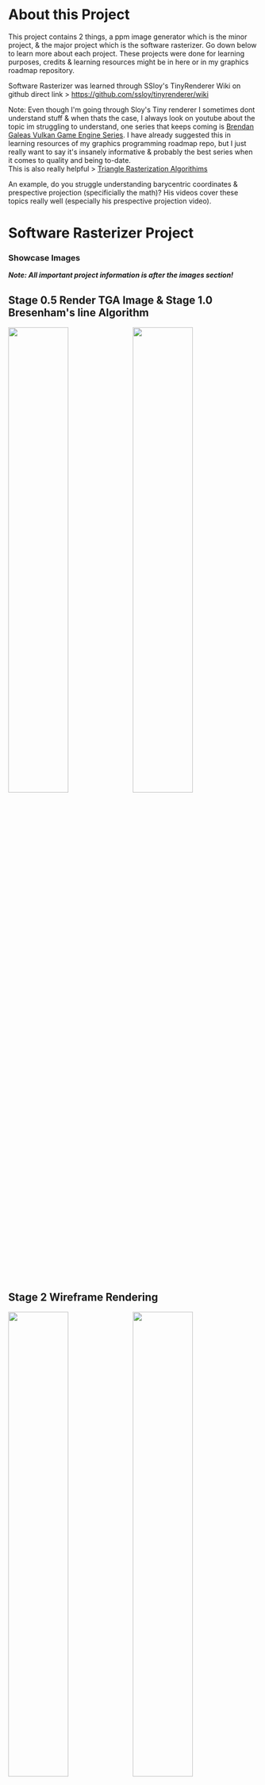 # About this Project
This project contains 2 things, a ppm image generator which is the minor project, & the major project which is the software rasterizer. Go down below to learn more about each project. These projects were done for learning purposes, credits & learning resources might be in here or in my graphics roadmap repository.  

Software Rasterizer was learned through SSloy's TinyRenderer Wiki on github direct link > https://github.com/ssloy/tinyrenderer/wiki  



Note: Even though I'm going through Sloy's Tiny renderer I sometimes dont understand stuff & when thats the case, I always look on youtube about the topic im struggling to understand, one series that keeps coming is [Brendan Galeas Vulkan Game Engine Series](https://www.youtube.com/playlist?list=PL8327DO66nu9qYVKLDmdLW_84-yE4auCR). I have already suggested this in learning resources of my graphics programming roadmap repo, but I just really want to say it's insanely informative & probably the best series when it comes to quality and being to-date.  
This is also really helpful > [Triangle Rasterization Algorithims](http://www.sunshine2k.de/coding/java/TriangleRasterization/TriangleRasterization.html)

An example, do you struggle understanding barycentric coordinates & prespective projection (specificially the math)? His videos cover these topics really well (especially 
 his prespective projection video).

# Software Rasterizer Project

### Showcase Images
***Note: All important project information is after the images section!***

## Stage 0.5 Render TGA Image & Stage 1.0 Bresenham's line Algorithm
<img src="https://github.com/j-2k/ImagePPM/assets/52252068/1421eaaa-2436-4a7a-be05-c65eae1ce64e" width="49%">
<img src="https://github.com/j-2k/ImagePPM/assets/52252068/945a6815-6874-4052-a663-5d4f9e0ebaea"width="49%">

## Stage 2 Wireframe Rendering
<img width="49%" src="https://github.com/j-2k/ImagePPM/assets/52252068/51ddfa12-b44a-4e64-b8d1-03f0e73fbe6b">
<img width="49%" src="https://github.com/j-2k/ImagePPM/assets/52252068/24be2bd9-eec7-4f21-b87e-4963a82f53b8">
<p align="center"><img align="center" height="500px" width="" src="https://github.com/j-2k/ImagePPM/assets/52252068/f08e0dfe-5763-414a-b97f-b1c1d26c95ce">  </p>

## Stage 3 Triangle Rasterization
First 3 Using Line Sweep, Last using Barycentric Coordinates & Bounding Box Check  
<img width="24.4%" src="https://github.com/j-2k/ImagePPM/assets/52252068/07dca414-5cf1-4188-8f51-66a5d3bb704f">
<img width="24.4%" src="https://github.com/j-2k/ImagePPM/assets/52252068/4c779704-74c2-4438-8baf-d311d57ca3a5">
<img width="24.4%" src="https://github.com/j-2k/ImagePPM/assets/52252068/4fc9e524-d643-4aea-8a05-f5da14bd91ca">
<img width="24.4%" src="https://github.com/j-2k/ImagePPM/assets/52252068/03583538-e93c-4d72-9812-2acdb32c0c23">

## Stage 4 Model Triangle Rasterization & Lighting
<img width="32%" src="https://github.com/j-2k/SoftwareRendererTGA/assets/52252068/810b5c92-a448-46ed-bcd7-170e41b641c7">
<img width="32%" src="https://github.com/j-2k/SoftwareRendererTGA/assets/52252068/f0df9aec-52dc-4164-b450-d7b72cf965d3">
<img width="32%" src="https://github.com/j-2k/SoftwareRendererTGA/assets/52252068/152a159f-d65c-4a94-9ff9-fc004bb49c41">

## Stage 5 Depth Buffer Fix
<img width="24.4%" src="https://github.com/j-2k/SoftwareRendererTGA/assets/52252068/53b4446b-1a83-4ee6-989f-868b23356fb3">
<img width="24.4%" src="https://github.com/j-2k/SoftwareRendererTGA/assets/52252068/f77f2731-7d73-4b10-8f04-0f3dc8c71487">
<img width="24.4%" src="https://github.com/j-2k/SoftwareRendererTGA/assets/52252068/0e20b39f-e6f2-493b-969e-e9f9712c9e6b">
<img width="24.4%" src="https://github.com/j-2k/SoftwareRendererTGA/assets/52252068/fc0d7f7a-2136-4c3d-8bee-13cb4bdddfcc">

## Stage 6 Depth Buffer & Prespective Projection
<img width="24.4%" src="https://github.com/j-2k/SoftwareRendererTGA/assets/52252068/a24567df-f267-44a0-b595-3c6e66fcc638">
<img width="24.4%" src="https://github.com/j-2k/SoftwareRendererTGA/assets/52252068/099d4919-e4f6-446a-8ba0-cfb5fb723931">
<img width="24.4%" src="https://github.com/j-2k/SoftwareRendererTGA/assets/52252068/fb62ace2-cba6-4fde-8bf9-9806c5017259">
<img width="24.4%" src="https://github.com/j-2k/SoftwareRendererTGA/assets/52252068/591974c9-a774-44a8-839d-90fdddd547a5">

## Stage 7 Shader Pipeline / Frag & Vert Manipulation
<img width="24.4%" src="https://github.com/j-2k/SoftwareRendererTGA/assets/52252068/b2f40fbe-862a-4581-b793-c5d4154215c4">
<img width="24.4%" src="https://github.com/j-2k/SoftwareRendererTGA/assets/52252068/fae496d4-4bbd-4aa1-8ee5-14ab82f716a4">
<img width="24.4%" src="https://github.com/j-2k/SoftwareRendererTGA/assets/52252068/eb210168-1e8b-4035-95dd-f1e1074c6664">
<img width="24.4%" src="https://github.com/j-2k/SoftwareRendererTGA/assets/52252068/7b9aee9f-086a-4207-8acd-e4742be0e9df">

## Stage 8 Shadow Mapping & Ambient Occulusion
If no images are present assume I stopped here & most likely will just jump into a gfx specialization because AO is mainly a pfx but shadow mapping is kinda important.

## Rasterizer Project Personal Notes
#### All topics covered are below with bold stages being extremely important to understand
(this is mainly done for myself to remember the important stages for rendering):  
1. Hello World Image - Generate a TGA Image
2. UV Image - Color the TGA Image
3. ***Bresenham's Line Algorithim - Line Generation Stage***
4. Wireframe Rendering - Connect the lines with the verticies on a obj file
5. Old Line Sweep Algorithim - Triangle Rasterization Stage (Slow)
6. ***Barycentric Coordinates - Triangle Rasterization Stage***
7. ***Z Buffer Algorithim***/***Scan Line Rendering***, Painters Algorithim - Depth Buffer Stage
8. Orthographic to ***Prespective Projection*** - Static Prespective Camera Stage
9. ***Homogenous Coordinates & MVP (MODEL, VIEW, PROJECTION)*** - Moving Prespective Camera Stage
10. ***OpenGL Shader Pipeline***


# CPP2PPM Project
Testing how to get a ppm image from cpp, work flow is awful on windows with cmake but whatever.  
I used VS22, and chose a cmake as a base project. Will try to do proper build instructions later, I will try building to both mac & windows.

I'm not sure what workflow I should use but cmake makes me want to use VSC and not VS, but ill just write some stuff for how to make this garbage work, since this took me an hour to figure out.  
to get a image from cpp code in ppm format,  

*this build instructions writing from me is garbage, im going to later copy what other good people write for build instructions, im just writing this for myself*

## Prerequisites
- CMake (version 3.12 or higher)
- A C++ compiler that supports C++20
## Building
### 1. clone the project
```zsh
git clone https://github.com/j-2k/ImagePPM.git
```
### 2. go to the "out" directory
```zsh
#ex > assuming ur in imagePPM master folder, 
cd cpp2ppm_CMake/out/
```
### 3. make an empty build folder in out 
```zsh
#build is already taken & not empty, so build ur
#own proj files with in a different build folder/name
mkdir build2
cd build2
```
### 4. generate the build files
```zsh
#cmake .. goes into the parent directory to find CMAKELISTS.text file
#to generate build files
cmake ..
```
### 5. build the project
```zsh
#do make or cmake --build .
make
#or
cmake --build .
```
### 6. Run the project & output stream to ppm
```zsh
#find the path to the exe (file path/to/directory/with/exe)/jumagfx_cmake.exe > image.ppm
#incase you didnt put the exe in some other place this should just work
./jumagfx_cmake.exe > image.ppm
# the "." will search the current dir & run the exe file remove .exe if on terminal
./jumagfx_cmake > image.ppm
```

## Debug Mode Guide
Getting debug to work on vsc was a slight pain, so im going to document it real quick so I dont ever have to remember how to do it again on vsc.

I will talk about the Cmake Debugger because idk how to use other ones they personally gave me too many issues.  
Firstly, The Cmake Debugger WILL NOT USE THE LAUNCH.json CONFIGURATIONS! It will use settings.json NOT the .vs settings.json but rather the cmakes settings.json file. You can find this file through the cmake extension tools for vscode. See below:  

First navigate to the CMake Tools Extension for VScode then > Set the important garbage up such as:  
1. Build Directory & Args commands if you have any  
2. Cmake Path (command to find cmake path = "whereis cmake")  
3. Go to > Cmake Options Advanced then under it turn on the status bar visibility to visibile!  
![Screenshot 2024-01-10 at 9 42 19 AM](https://github.com/j-2k/ImagePPM/assets/52252068/fe5eb0f1-fd81-4e89-b5c5-f31a1f2f0ce0)
After enabling the status bar to visible you should see the below options, but before continuing, first open the settings.json shown above.
![Screenshot 2024-01-10 at 9 28 17 AM](https://github.com/j-2k/ImagePPM/assets/52252068/92193a2f-eaf2-425b-bc21-874dfcabfe9c)
In the settings.json paste the below to use lldb debug config for mac, other mi modes for other operating systems.
```json
    "cmake.debugConfig": {
        "MIMode": "lldb"
    },
```
Now set the cmake status bar to the correct options like debug & set the build target and etc then run by pressing the bug option on the status bar & it should work!  

![Screenshot 2024-01-10 at 9 52 53 AM](https://github.com/j-2k/ImagePPM/assets/52252068/e3297368-c3a3-4f92-ba38-f69d8542019f)

Its a little weird in the sense sometimes it just skips my breakpoints?? maybe its because i forgot to build but idk it acts weird sometimes.  
But make sure the status bar says debug mode, then build the files set the exe and target then press the bug icon & should run debug mode.  
Thats all!

<details>
  <summary> Old personal build notes</summary>
building is the mostly? the same in all os but im just writing some stuff I learned/did along the way  
maybe just the compiler setting is different between os (msvc) & the build systems(make ninja nmake visualstudio etc)? but idk much about that.
  
## Windows
Build the project with redirecting the standard output stream to a image file (ppm in this case & using CMake, ps I have no idea how to use CMake, so I'm guna learn that before I continue)  
### 1. cmake --build build
build the new changes   
### 2. your/directory/of/executable.exe > image.ppm   
convert output stream to image file ppm, I used cmd, powershell, cmder all cool     
### 3. go to file of executable, image.ppm should be there, open ppm on imagemagic or photoeditor photoshop, gimp etc etc. no native support to open ppm images on windows, however MAC actually lets you open & see PPM images.
## MacOS
Building proj on mac
### 1. enter a empty build folder and run "cmake (PATH TO CMAKELISTS.txt)/." to generate build files
example > in out/build/mac folder is empty, when inside that dir in terminal do "cmake ../../../."
### 2. do "make" or "cmake --build ." to build the project
exmaple > inside mac should be build folders do make or cmake --build . to build project & gen a exe file
### 3. locate jumagfx_cmake.exe and run the command "path/to/jumagfx_cmake.exe > image.ppm" to generate a ppm image in the current directory.
example > "cpp2ppm_CMake/out/build/mac/JumaGFX_CMake/JumaGFX_CMake > image.ppm"
</details>



# C++ notes about file structures with cpp and h files
#### I didnt touch cpp and needed a refresher on translation units & headers so I wrote this here for myself
basic c++ notes about translation units (.cpp) & header files (.h/.hpp),  
use #pragma once to include a header file only ONCE in a translation unit (DONT FORGET TO USE PRAGMA IN H FILES! IMPORTANT!).  
an example of duplicate definitions without pragma:  
assume car.h, engine.h, & main.cpp if main.cpp contains both h files & calls them, with car having to print "car" and engine printing "engine". then main will give "car" & "engine" printed but if the car h file includes engine h without pragma you will get 2 engine prints and 1 car print if that makes sense. So use pragma once in both h files just for sake of guarding against this issue.  
use header files only to hold declarations about certain information, example:  
debug.h > should contain function declarations only related to debugging/console,  
```cpp
//inside debug.h
#pragma once
void Debug(const char* msg);
```
use cpp files to implement the declarations in the header files like so:  
```cpp
//the only line inside debug.cpp
#include "debug.h"
void Debug(const char* msg) {return msg}  
```
in your main to use this function do #include "debug.h" (quotes for files relative to the current file and angled brackets only for compiler include paths)
```cpp
//somewhere in main
#include "debug.h"
#include <iostream>
int main()
{
  Debug("Hello")
}
```
# first ppm image
converted image4ppm to png:  
![uvimage](cpp2ppm_CMake/images/image4convertedfromppmtopng.png)
